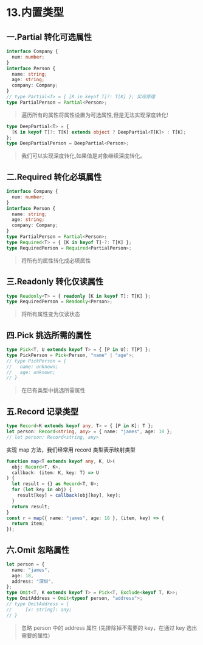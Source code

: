 # 13.内置类型

## 一.Partial 转化可选属性

```ts
interface Company {
  num: number;
}
interface Person {
  name: string;
  age: string;
  company: Company;
}
// type Partial<T> = { [K in keyof T]?: T[K] }; 实现原理
type PartialPerson = Partial<Person>;
```

> 遍历所有的属性将属性设置为可选属性,但是无法实现深度转化!

```ts
type DeepPartial<T> = {
  [K in keyof T]?: T[K] extends object ? DeepPartial<T[K]> : T[K];
};
type DeepPartialPerson = DeepPartial<Person>;
```

> 我们可以实现深度转化,如果值是对象继续深度转化。

## 二.Required 转化必填属性

```ts
interface Company {
  num: number;
}
interface Person {
  name: string;
  age: string;
  company: Company;
}
type PartialPerson = Partial<Person>;
type Required<T> = { [K in keyof T]-?: T[K] };
type RequiredPerson = Required<PartialPerson>;
```

> 将所有的属性转化成必填属性

## 三.Readonly 转化仅读属性

```ts
type Readonly<T> = { readonly [K in keyof T]: T[K] };
type RequiredPerson = Readonly<Person>;
```

> 将所有属性变为仅读状态

## 四.Pick 挑选所需的属性

```ts
type Pick<T, U extends keyof T> = { [P in U]: T[P] };
type PickPerson = Pick<Person, "name" | "age">;
// type PickPerson = {
//   name: unknown;
//   age: unknown;
// }
```

> 在已有类型中挑选所需属性

## 五.Record 记录类型

```ts
type Record<K extends keyof any, T> = { [P in K]: T };
let person: Record<string, any> = { name: "james", age: 18 };
// let person: Record<string, any>
```

实现 map 方法，我们经常用 record 类型表示映射类型

```ts
function map<T extends keyof any, K, U>(
  obj: Record<T, K>,
  callback: (item: K, key: T) => U
) {
  let result = {} as Record<T, U>;
  for (let key in obj) {
    result[key] = callback(obj[key], key);
  }
  return result;
}
const r = map({ name: "james", age: 18 }, (item, key) => {
  return item;
});
```

## 六.Omit 忽略属性

```ts
let person = {
  name: "james",
  age: 18,
  address: "深圳",
};
type Omit<T, K extends keyof T> = Pick<T, Exclude<keyof T, K>>;
type OmitAddress = Omit<typeof person, "address">;
// type OmitAddress = {
//     [x: string]: any;
// }
```

> 忽略 person 中的 address 属性 (先排除掉不需要的 key，在通过 key 选出需要的属性)
